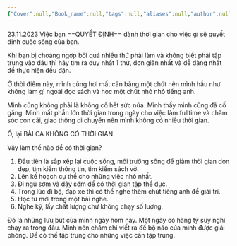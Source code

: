 ```yaml
---
{"Cover":null,"Book_name":null,"tags":null,"aliases":null,"author":null,"link":null,"dg-publish":true,"permalink":"/Book_ Reading 2024/Những câu nói hay trong sách/Thời gian bạn dành cho việc gì/","dgPassFrontmatter":true,"noteIcon":"2","created":"2024-01-19T05:28:27.706+07:00","updated":"2023-12-21T17:56:41.000+07:00"}
---
```


23.11.2023
Việc bạn ==QUYẾT ĐỊNH== dành thời gian cho việc gì sẽ quyết định cuộc sống của bạn.

Khi bạn bị choáng ngợp bởi quá nhiều thứ phải làm và không biết phải tập trung vào đâu thì hãy tìm ra duy nhất 1 thứ, đơn giản nhất và dễ dàng nhất để thực hiện đều đặn. 

Ở thời điểm này, mình cũng hơi mất cân bằng một chút nên mình hầu như không làm gì ngoài đọc sách và học một chút nhỏ nhỏ tiếng anh. 

Mình cũng không phải là không cố hết sức nữa. Mình thấy mình cũng đã cố gắng. Mình mất phần lớn thời gian trong ngày cho việc làm fulltime và chăm sóc con cái, giao thông di chuyển nên mình không có nhiều thời gian.

Ồ, lại BÀI CA KHÔNG CÓ THỜI GIAN.

Vậy làm thế nào để có thời gian?
1. Đầu tiên là sắp xếp lại cuộc sống, môi trường sống để giảm thời gian dọn dẹp, tìm kiếm thông tin, tìm kiếm sách vở. 
2. Lên kế hoạch cụ thể cho những việc nhỏ nhất. 
3. Đi ngủ sớm và dậy sớm để có thời gian tập thể dục.
4. Trong lúc đi bộ, đạp xe thì có thể nghe thêm chút tiếng anh để giải trí.
5. Học từ mới trong một bài nghe.
6. Nghe kỹ, lấy chất lượng chứ không chạy số lượng.

Đó là những lưu bút của mình ngày hôm nay.
Một ngày có hàng tỷ suy nghĩ chạy ra trong đầu. Mình nên chăm chỉ viết ra để bộ não của mình được giải phóng. Để có thể tập trung cho những việc cần tập trung.
